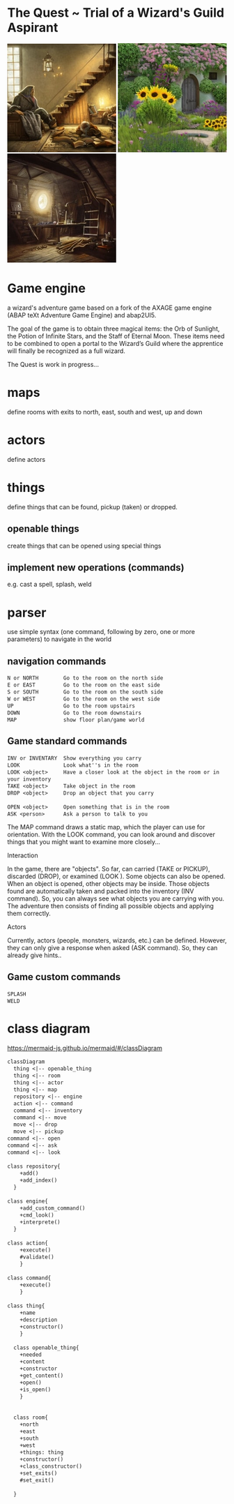 # The Quest ~ Trial of a Wizard's Guild Aspirant
![axage-living](https://github.com/nomssi/axage/blob/main/img/living_room.jpg)
![axage-garden](https://github.com/nomssi/axage/blob/main/img/garden.jpg)
![axage-attic](https://github.com/nomssi/axage/blob/main/img/attic.jpg)

# Game engine
a wizard's adventure game based on a fork of the AXAGE game engine (ABAP teXt Adventure Game Engine) and abap2UI5. 

The goal of the game is to obtain three magical items: the Orb of Sunlight, the Potion of Infinite Stars, and the Staff of Eternal Moon. These items need to be combined to open a portal to the Wizard’s Guild where the apprentice will finally be recognized as a full wizard.

The Quest is work in progress...

# maps
define rooms with exits to north, east, south and west, up and down

# actors
define actors 

# things
define things that can be found, pickup (taken) or dropped.

## openable things
create things that can be opened using special things

## implement new operations (commands)
e.g. cast a spell, splash, weld

# parser
use simple syntax (one command, following by zero, one or more parameters) to navigate in the world

## navigation commands
```
N or NORTH        Go to the room on the north side
E or EAST         Go to the room on the east side
S or SOUTH        Go to the room on the south side
W or WEST         Go to the room on the west side
UP                Go to the room upstairs
DOWN              Go to the room downstairs
MAP               show floor plan/game world
```

## Game standard commands
```
INV or INVENTARY  Show everything you carry
LOOK              Look what''s in the room
LOOK <object>     Have a closer look at the object in the room or in your inventory
TAKE <object>     Take object in the room
DROP <object>     Drop an object that you carry

OPEN <object>     Open something that is in the room
ASK <person>      Ask a person to talk to you
```

The MAP command draws a static map, which the player can use for orientation.
With the LOOK command, you can look around and discover things that you might want to examine more closely...

Interaction

In the game, there are "objects". So far, <objects> can carried (TAKE or PICKUP), discarded (DROP), or examined (LOOK <object>). Some objects can also be opened. When an object is opened, other objects may be inside. Those objects found are automatically taken and packed into the inventory (INV command). So, you can always see what objects you are carrying with you.
The adventure then consists of finding all possible objects and applying them correctly.

Actors

Currently, actors (people, monsters, wizards, etc.) can be defined. However, they can only give a response when asked (ASK command). So, they can already give hints..

## Game custom commands
```
SPLASH
WELD

```

# class diagram

https://mermaid-js.github.io/mermaid/#/classDiagram
    

```mermaid
classDiagram
  thing <|-- openable_thing
  thing <|-- room
  thing <|-- actor
  thing <|-- map
  repository <|-- engine
  action <|-- command
  command <|-- inventory
  command <|-- move
  move <|-- drop
  move <|-- pickup
command <|-- open
command <|-- ask
command <|-- look
      
class repository{   
    +add()
    +add_index()  
  }

class engine{   
    +add_custom_command()
    +cmd_look()      
    +interprete()  
  }

class action{ 
    +execute()
    #validate()
    }

class command{ 
    +execute()
    }

class thing{ 
    +name
    +description 
    +constructor()
    }
    
  class openable_thing{ 
    +needed 
    +content
    +constructor
    +get_content()
    +open()
    +is_open()
    }

  
  class room{
    +north
    +east
    +south
    +west
    +things: thing
    +constructor()
    +class_constructor()
    +set_exits()
    #set_exit()
   
  }
```
